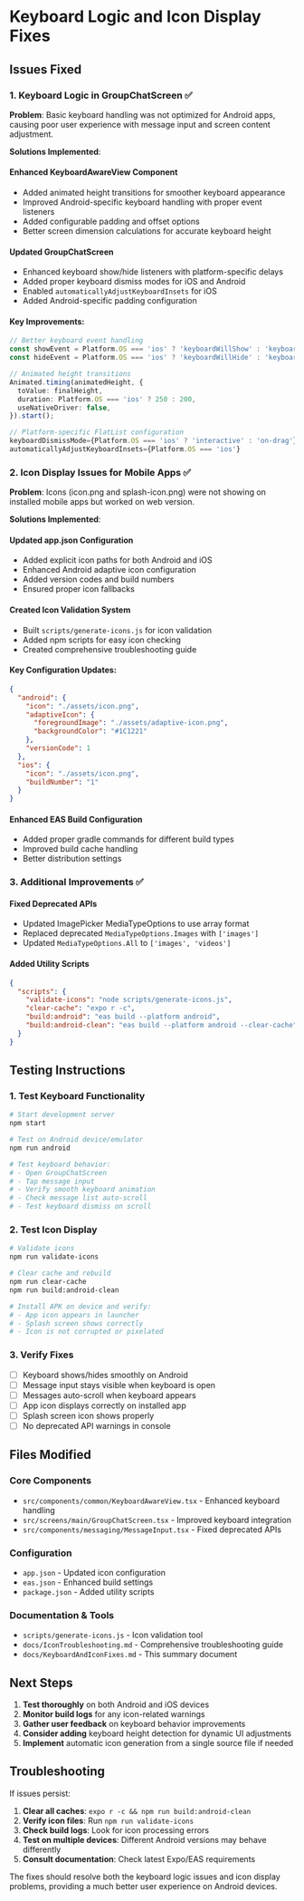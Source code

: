 # Keyboard Logic and Icon Display Fixes

## Issues Fixed

### 1. Keyboard Logic in GroupChatScreen ✅

**Problem**: Basic keyboard handling was not optimized for Android apps, causing poor user experience with message input and screen content adjustment.

**Solutions Implemented**:

#### Enhanced KeyboardAwareView Component
- Added animated height transitions for smoother keyboard appearance
- Improved Android-specific keyboard handling with proper event listeners
- Added configurable padding and offset options
- Better screen dimension calculations for accurate keyboard height

#### Updated GroupChatScreen
- Enhanced keyboard show/hide listeners with platform-specific delays
- Added proper keyboard dismiss modes for iOS and Android
- Enabled `automaticallyAdjustKeyboardInsets` for iOS
- Added Android-specific padding configuration

#### Key Improvements:
```typescript
// Better keyboard event handling
const showEvent = Platform.OS === 'ios' ? 'keyboardWillShow' : 'keyboardDidShow';
const hideEvent = Platform.OS === 'ios' ? 'keyboardWillHide' : 'keyboardDidHide';

// Animated height transitions
Animated.timing(animatedHeight, {
  toValue: finalHeight,
  duration: Platform.OS === 'ios' ? 250 : 200,
  useNativeDriver: false,
}).start();

// Platform-specific FlatList configuration
keyboardDismissMode={Platform.OS === 'ios' ? 'interactive' : 'on-drag'}
automaticallyAdjustKeyboardInsets={Platform.OS === 'ios'}
```

### 2. Icon Display Issues for Mobile Apps ✅

**Problem**: Icons (icon.png and splash-icon.png) were not showing on installed mobile apps but worked on web version.

**Solutions Implemented**:

#### Updated app.json Configuration
- Added explicit icon paths for both Android and iOS
- Enhanced Android adaptive icon configuration
- Added version codes and build numbers
- Ensured proper icon fallbacks

#### Created Icon Validation System
- Built `scripts/generate-icons.js` for icon validation
- Added npm scripts for easy icon checking
- Created comprehensive troubleshooting guide

#### Key Configuration Updates:
```json
{
  "android": {
    "icon": "./assets/icon.png",
    "adaptiveIcon": {
      "foregroundImage": "./assets/adaptive-icon.png",
      "backgroundColor": "#1C1221"
    },
    "versionCode": 1
  },
  "ios": {
    "icon": "./assets/icon.png",
    "buildNumber": "1"
  }
}
```

#### Enhanced EAS Build Configuration
- Added proper gradle commands for different build types
- Improved build cache handling
- Better distribution settings

### 3. Additional Improvements ✅

#### Fixed Deprecated APIs
- Updated ImagePicker MediaTypeOptions to use array format
- Replaced deprecated `MediaTypeOptions.Images` with `['images']`
- Updated `MediaTypeOptions.All` to `['images', 'videos']`

#### Added Utility Scripts
```json
{
  "scripts": {
    "validate-icons": "node scripts/generate-icons.js",
    "clear-cache": "expo r -c",
    "build:android": "eas build --platform android",
    "build:android-clean": "eas build --platform android --clear-cache"
  }
}
```

## Testing Instructions

### 1. Test Keyboard Functionality
```bash
# Start development server
npm start

# Test on Android device/emulator
npm run android

# Test keyboard behavior:
# - Open GroupChatScreen
# - Tap message input
# - Verify smooth keyboard animation
# - Check message list auto-scroll
# - Test keyboard dismiss on scroll
```

### 2. Test Icon Display
```bash
# Validate icons
npm run validate-icons

# Clear cache and rebuild
npm run clear-cache
npm run build:android-clean

# Install APK on device and verify:
# - App icon appears in launcher
# - Splash screen shows correctly
# - Icon is not corrupted or pixelated
```

### 3. Verify Fixes
- [ ] Keyboard shows/hides smoothly on Android
- [ ] Message input stays visible when keyboard is open
- [ ] Messages auto-scroll when keyboard appears
- [ ] App icon displays correctly on installed app
- [ ] Splash screen icon shows properly
- [ ] No deprecated API warnings in console

## Files Modified

### Core Components
- `src/components/common/KeyboardAwareView.tsx` - Enhanced keyboard handling
- `src/screens/main/GroupChatScreen.tsx` - Improved keyboard integration
- `src/components/messaging/MessageInput.tsx` - Fixed deprecated APIs

### Configuration
- `app.json` - Updated icon configuration
- `eas.json` - Enhanced build settings
- `package.json` - Added utility scripts

### Documentation & Tools
- `scripts/generate-icons.js` - Icon validation tool
- `docs/IconTroubleshooting.md` - Comprehensive troubleshooting guide
- `docs/KeyboardAndIconFixes.md` - This summary document

## Next Steps

1. **Test thoroughly** on both Android and iOS devices
2. **Monitor build logs** for any icon-related warnings
3. **Gather user feedback** on keyboard behavior improvements
4. **Consider adding** keyboard height detection for dynamic UI adjustments
5. **Implement** automatic icon generation from a single source file if needed

## Troubleshooting

If issues persist:

1. **Clear all caches**: `expo r -c && npm run build:android-clean`
2. **Verify icon files**: Run `npm run validate-icons`
3. **Check build logs**: Look for icon processing errors
4. **Test on multiple devices**: Different Android versions may behave differently
5. **Consult documentation**: Check latest Expo/EAS requirements

The fixes should resolve both the keyboard logic issues and icon display problems, providing a much better user experience on Android devices.